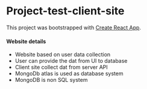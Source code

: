 # Project-test-client-site

This project was bootstrapped with [Create React App](https://modest-austin-57e163.netlify.app/dataForm).

#### Website details
- Website based on user data collection 
- User can provide the dat from UI to database 
- Client site collect dat from server API
- MongoDb atlas is used as database system
- MongoDB is non SQL system